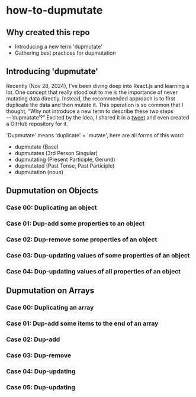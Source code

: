 # how-to-dupmutate
## Why created this repo
- Introducing a new term 'dupmutate'
- Gathering best practices for dupmutation

## Introducing 'dupmutate'
Recently (Nov 28, 2024), I’ve been diving deep into React.js and learning a lot. One concept that really stood out to me is the importance of never mutating data directly. Instead, the recommended approach is to first duplicate the data and then mutate it. This operation is so common that I thought, “Why not introduce a new term to describe these two steps—‘dupmutate’?” Excited by the idea, I shared it in a [tweet](https://x.com/devinjohw/status/1861992106350485861) and even created a GitHub repository for it.

'Dupmutate' means 'duplicate' + 'mutate', here are all forms of this word:
- dupmutate (Base)
- dupmutates (3rd Person Singular)
- dupmutating (Present Participle, Gerund)
- dupmutated (Past Tense, Past Participle)
- dupmutation (noun)

## Dupmutation on Objects
### Case 00: Duplicating an object

### Case 01: Dup-add some properties to an object

### Case 02: Dup-remove some properties of an object

### Case 03: Dup-updating values of some properties of an object

### Case 04: Dup-updating values of all properties of an object

## Dupmutation on Arrays
### Case 00: Duplicating an array

### Case 01: Dup-add some items to the end of an array

### Case 02: Dup-add 

### Case 03: Dup-remove 

### Case 04: Dup-updating 

### Case 05: Dup-updating